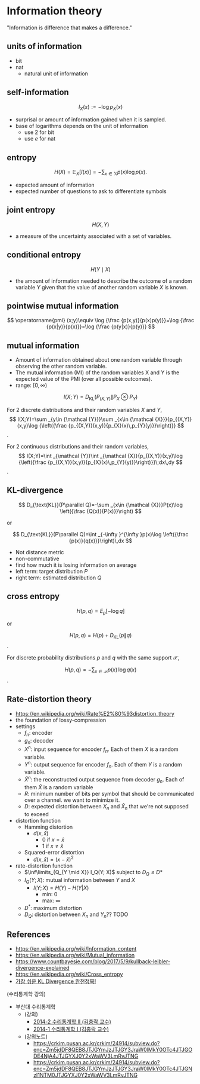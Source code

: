 # Information theory

"Information is difference that makes a difference."

## units of information

- bit
- nat
  - natural unit of information

## self-information

$$
I_X(x) := -\log p_X(x)
$$

- surprisal or amount of information gained when it is sampled.
- base of logarithms depends on the unit of information
  - use 2 for bit
  - use $e$ for nat

## entropy

$$
H(X)=\mathbb {E} _{X}[I(x)]=-\sum _{x\in \mathbb {X} }p(x)\log p(x).
$$

- expected amount of information
- expected number of questions to ask to differentiate symbols

## joint entropy

$$
H(X,Y)
$$

- a measure of the uncertainty associated with a set of variables.

## conditional entropy

$$
H(Y\mid X)
$$

- the amount of information needed to describe the outcome of a random variable $Y$ given that the value of another random variable $X$ is known.

## pointwise mutual information

$$
\operatorname{pmi} (x;y)\equiv \log {\frac {p(x,y)}{p(x)p(y)}}=\log {\frac {p(x|y)}{p(x)}}=\log {\frac {p(y|x)}{p(y)}}
$$

## mutual information

- Amount of information obtained about one random variable through observing the other random variable.
- The mutual information (MI) of the random variables X and Y is the expected value of the PMI (over all possible outcomes).
- range: $[0, \infty)$

$$
I(X;Y)=D_{\mathrm {KL} }(P_{(X,Y)}\|P_{X}\otimes P_{Y})
$$

For 2 discrete distributions and their random variables $X$ and $Y$,
$$
I(X;Y)=\sum _{y\in {\mathcal {Y}}}\sum _{x\in {\mathcal {X}}}{p_{(X,Y)}(x,y)\log {\left({\frac {p_{(X,Y)}(x,y)}{p_{X}(x)\,p_{Y}(y)}}\right)}}
$$
.

For 2 continuous distributions and their random variables,
$$
I(X;Y)=\int _{\mathcal {Y}}\int _{\mathcal {X}}{p_{(X,Y)}(x,y)\log {\left({\frac {p_{(X,Y)}(x,y)}{p_{X}(x)\,p_{Y}(y)}}\right)}}\;dx\,dy
$$
.

## KL-divergence

$$
D_{\text{KL}}(P\parallel Q)=-\sum _{x\in {\mathcal {X}}}P(x)\log \left({\frac {Q(x)}{P(x)}}\right)
$$

or

$$
D_{\text{KL}}(P\parallel Q)=\int _{-\infty }^{\infty }p(x)\log \left({\frac {p(x)}{q(x)}}\right)\,dx
$$

- Not distance metric
- non-commutative
- find how much it is losing information on average
- left term: target distribution $P$
- right term: estimated distribution $Q$

## cross entropy

$$
H(p,q)=E_{p}[-\log q]
$$

or

$$
H(p,q)=H(p)+D_{\mathrm {KL} }(p\|q)
$$
.

For discrete probability distributions $p$ and $q$ with the same support ${\mathcal {X}}$,

$$
H(p,q)=-\sum _{x\in {\mathcal {X}}}p(x)\,\log q(x)
$$
.

## Rate-distortion theory

- https://en.wikipedia.org/wiki/Rate%E2%80%93distortion_theory
- the foundation of lossy-compression
- settings
  - $f_n$: encoder
  - $g_n$: decoder
  - $X^n$: input sequence for encoder $f_n$. Each of them $X$ is a random variable.
  - $Y^n$: output sequence for encoder $f_n$. Each of them $Y$ is a random variable.
  - $\hat{X}^n$: the reconstructed output sequence from decoder $g_n$. Each of them $\hat{X}$ is a random variable
  - $R$: minimum number of bits per symbol that should be communicated over a channel. we want to minimize it.
  - $D$: expected distortion between $X_n$ and $\hat{X}_n$ that we're not supposed to exceed
- distortion function
  - Hamming distortion
    - $d(x, \hat{x})$
      - $0$ if $x = \hat{x}$
      - $1$ if $x \neq \hat{x}$
  - Squared-error distortion
    - $d(x, \hat{x}) = (x - \hat{x})^2$
- rate-distortion function
  - $\inf\limits_{Q_{Y \mid X}} I_Q(Y; X)$ subject to $D_Q \le D*$
  - $I_Q(Y; X)$: mutual information between $Y$ and $X$
    - $I(Y; X) = H(Y) - H(Y|X)$
      - min: 0
      - max: $\infty$
  - $D^*$: maximum distortion
  - $D_Q$: distortion between $X_n$ and $Y_n$?? TODO

## References

- https://en.wikipedia.org/wiki/Information_content
- https://en.wikipedia.org/wiki/Mutual_information
- https://www.countbayesie.com/blog/2017/5/9/kullback-leibler-divergence-explained
- https://en.wikipedia.org/wiki/Cross_entropy
- [가장 쉬운 KL Divergence 완전정복!](https://youtu.be/Dc0PQlNQhGY)

(수리통계학 강의)

- 부산대 수리통계학
  - (강의)
    - [2014-2 수리통계학 II (김충락 교수)](https://oer.pusan.ac.kr/2014-2-%EC%88%98%EB%A6%AC%ED%86%B5%EA%B3%84%ED%95%99-II-%EA%B9%80%EC%B6%A9%EB%9D%BD-%EA%B5%90%EC%88%98)
    - [2014-1 수리통계학 I (김충락 교수)](https://oer.pusan.ac.kr/2014-1-%ec%88%98%eb%a6%ac%ed%86%b5%ea%b3%84%ed%95%99-I-%ea%b9%80%ec%b6%a9%eb%9d%bd-%ea%b5%90%ec%88%98)
  - (강의노트)
    - https://crkim.pusan.ac.kr/crkim/24914/subview.do?enc=Zm5jdDF8QEB8JTJGYmJzJTJGY3JraW0lMkY0OTc4JTJGODE4NjA4JTJGYXJ0Y2xWaWV3LmRvJTNG
    - https://crkim.pusan.ac.kr/crkim/24914/subview.do?enc=Zm5jdDF8QEB8JTJGYmJzJTJGY3JraW0lMkY0OTc4JTJGNzI1NTM0JTJGYXJ0Y2xWaWV3LmRvJTNG
